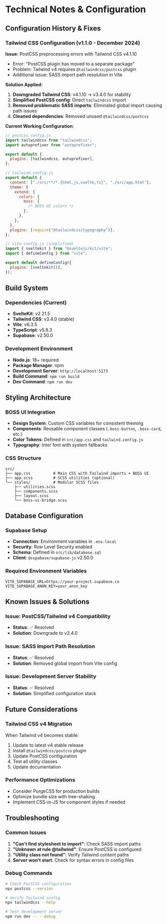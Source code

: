 # Technical Notes & Configuration

## Configuration History & Fixes

### Tailwind CSS Configuration (v1.1.0 - December 2024)

**Issue**: PostCSS preprocessing errors with Tailwind CSS v4.1.10

- Error: "PostCSS plugin has moved to a separate package"
- Problem: Tailwind v4 requires `@tailwindcss/postcss` plugin
- Additional issue: SASS import path resolution in Vite

**Solution Applied**:

1. **Downgraded Tailwind CSS**: v4.1.10 → v3.4.0 for stability
2. **Simplified PostCSS config**: Direct `tailwindcss` import
3. **Removed problematic SASS imports**: Eliminated global import causing path issues
4. **Cleaned dependencies**: Removed unused `@tailwindcss/postcss`

**Current Working Configuration**:

```javascript
// postcss.config.js
import tailwindcss from "tailwindcss";
import autoprefixer from "autoprefixer";

export default {
  plugins: [tailwindcss, autoprefixer],
};
```

```javascript
// tailwind.config.js
export default {
  content: ["./src/**/*.{html,js,svelte,ts}", "./src/app.html"],
  theme: {
    extend: {
      colors: {
        boss: {
          /* BOSS UI colors */
        },
      },
    },
  },
  plugins: [require("@tailwindcss/typography")],
};
```

```javascript
// vite.config.js (simplified)
import { sveltekit } from "@sveltejs/kit/vite";
import { defineConfig } from "vite";

export default defineConfig({
  plugins: [sveltekit()],
});
```

## Build System

### Dependencies (Current)

- **SvelteKit**: v2.21.5
- **Tailwind CSS**: v3.4.0 (stable)
- **Vite**: v6.3.5
- **TypeScript**: v5.8.3
- **Supabase**: v2.50.0

### Development Environment

- **Node.js**: 18+ required
- **Package Manager**: npm
- **Development Server**: `http://localhost:5173`
- **Build Command**: `npm run build`
- **Dev Command**: `npm run dev`

## Styling Architecture

### BOSS UI Integration

- **Design System**: Custom CSS variables for consistent theming
- **Components**: Reusable component classes (`.boss-button`, `.boss-card`, etc.)
- **Color Tokens**: Defined in `src/app.css` and `tailwind.config.js`
- **Typography**: Inter font with system fallbacks

### CSS Structure

```
src/
├── app.css          # Main CSS with Tailwind imports + BOSS UI
├── app.scss         # SCSS utilities (optional)
└── styles/          # Modular SCSS files
    ├── utilities.scss
    ├── components.scss
    ├── layout.scss
    └── boss-ui-bridge.scss
```

## Database Configuration

### Supabase Setup

- **Connection**: Environment variables in `.env.local`
- **Security**: Row Level Security enabled
- **Schema**: Defined in `src/lib/database.sql`
- **Client**: `@supabase/supabase-js` v2.50.0

### Required Environment Variables

```env
VITE_SUPABASE_URL=https://your-project.supabase.co
VITE_SUPABASE_ANON_KEY=your_anon_key
```

## Known Issues & Solutions

### Issue: PostCSS/Tailwind v4 Compatibility

- **Status**: ✅ Resolved
- **Solution**: Downgrade to v3.4.0

### Issue: SASS Import Path Resolution

- **Status**: ✅ Resolved
- **Solution**: Removed global import from Vite config

### Issue: Development Server Stability

- **Status**: ✅ Resolved
- **Solution**: Simplified configuration stack

## Future Considerations

### Tailwind CSS v4 Migration

When Tailwind v4 becomes stable:

1. Update to latest v4 stable release
2. Install `@tailwindcss/postcss` plugin
3. Update PostCSS configuration
4. Test all utility classes
5. Update documentation

### Performance Optimizations

- Consider PurgeCSS for production builds
- Optimize bundle size with tree-shaking
- Implement CSS-in-JS for component styles if needed

## Troubleshooting

### Common Issues

1. **"Can't find stylesheet to import"**: Check SASS import paths
2. **"Unknown at rule @tailwind"**: Ensure PostCSS is configured
3. **"Utility class not found"**: Verify Tailwind content paths
4. **Server won't start**: Check for syntax errors in config files

### Debug Commands

```bash
# Check PostCSS configuration
npx postcss --version

# Verify Tailwind config
npx tailwindcss --help

# Test development server
npm run dev -- --debug
```
